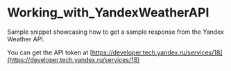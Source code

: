 # Working_with_YandexWeatherAPI
Sample snippet showcasing how to get a sample response from the Yandex Weather API.

You can get the API token at [https://developer.tech.yandex.ru/services/18](https://developer.tech.yandex.ru/services/18)
